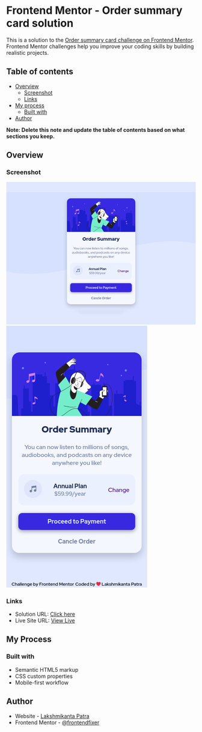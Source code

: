 # Frontend Mentor - Order summary card solution

This is a solution to the [Order summary card challenge on Frontend Mentor](https://www.frontendmentor.io/challenges/order-summary-component-QlPmajDUj). Frontend Mentor challenges help you improve your coding skills by building realistic projects.

## Table of contents

- [Overview](#overview)
  - [Screenshot](#screenshot)
  - [Links](#links)
- [My process](#my-process)
  - [Built with](#built-with)
- [Author](#author)

**Note: Delete this note and update the table of contents based on what sections you keep.**

## Overview

### Screenshot

![Desktop View](./screenshot/desktop-view.png)
![Mobile View](./screenshot/mobile-view.png)

### Links

- Solution URL: [Click here](https://www.frontendmentor.io/solutions/ordersummarycomponent-nT-w99uXJH)
- Live Site URL: [View Live](https://frontendfixer.github.io/projects/order-summary-component)

## My Process

### Built with

- Semantic HTML5 markup
- CSS custom properties
- Mobile-first workflow

## Author

- Website - [Lakshmikanta Patra](https://frontendfixer.github.io/)
- Frontend Mentor - [@frontendfixer](https://www.frontendmentor.io/profile/frontendfixer)
